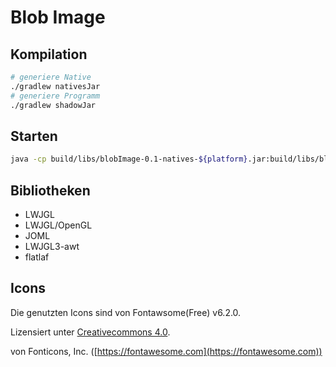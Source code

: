 # Blob Image

## Kompilation
```sh
# generiere Native
./gradlew nativesJar
# generiere Programm
./gradlew shadowJar
```

## Starten
```sh
java -cp build/libs/blobImage-0.1-natives-${platform}.jar:build/libs/blobImage-0.1.jar io.github.lordgkram.blobimg.Main
```

## Bibliotheken
- LWJGL
- LWJGL/OpenGL
- JOML
- LWJGL3-awt
- flatlaf

## Icons
Die genutzten Icons sind von Fontawsome(Free) v6.2.0.

Lizensiert unter [Creativecommons 4.0](https://creativecommons.org/licenses/by/4.0/).

von Fonticons, Inc. ([https://fontawesome.com](https://fontawesome.com))
